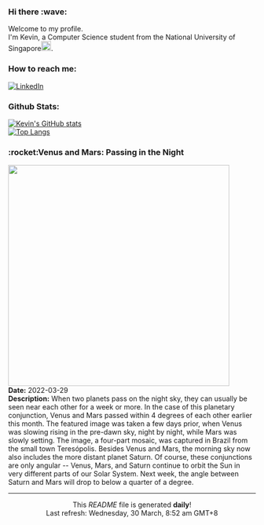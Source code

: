 <h3>Hi there :wave:</h3>

Welcome to my profile.   
I'm Kevin, a Computer Science student from the National University of Singapore<img src="https://img.icons8.com/color/96/000000/singapore-circular.png" width="20px"/>.</p>

<h3>How to reach me: </h3>
<a href="https://www.linkedin.com/in/kevin-foong/"><img alt="LinkedIn" src="https://img.shields.io/badge/linkedin-%230077B5.svg?&style=for-the-badge&logo=linkedin&logoColor=white" /></a> 

<h3>Github Stats: </h3> 

[![Kevin's GitHub stats](https://github-readme-stats.vercel.app/api?username=kevin9foong&theme=tokyonight)](https://github.com/anuraghazra/github-readme-stats) <br/>
[![Top Langs](https://github-readme-stats.vercel.app/api/top-langs/?username=kevin9foong&layout=compact&theme=tokyonight)](https://github.com/anuraghazra/github-readme-stats)

<h3>:rocket:Venus and Mars: Passing in the Night</h3> 
<img width="450" src="https:&#x2F;&#x2F;apod.nasa.gov&#x2F;apod&#x2F;image&#x2F;2203&#x2F;VenusMars_Fairbairn_1433.jpg" /><br/>
<b>Date:</b> 2022-03-29<br/>
<b>Description:</b> When two planets pass on the night sky, they can usually be seen near each other for a week or more. In the case of this planetary conjunction, Venus and Mars passed within 4 degrees of each other earlier this month. The featured image was taken a few days prior, when Venus was slowing rising in the pre-dawn sky, night by night, while Mars was slowly setting. The image, a four-part mosaic, was captured in Brazil from the small town Teresópolis. Besides Venus and Mars, the morning sky now also includes the more distant planet Saturn.  Of course, these conjunctions are only angular -- Venus, Mars, and Saturn continue to orbit the Sun in very different parts of our Solar System.  Next week, the angle between Saturn and Mars will drop to below a quarter of a degree.<br/>

------------
<p align="center">This <i>README</i> file is generated <b>daily</b>!</br>
Last refresh: Wednesday, 30 March, 8:52 am GMT+8<br />